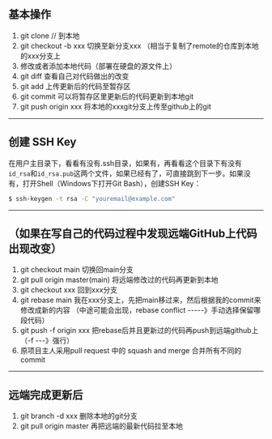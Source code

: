 ## 基本操作
1. git clone // 到本地
2. git checkout -b xxx 切换至新分支xxx
（相当于复制了remote的仓库到本地的xxx分支上
3. 修改或者添加本地代码（部署在硬盘的源文件上）
4. git diff 查看自己对代码做出的改变
5. git add 上传更新后的代码至暂存区
6. git commit 可以将暂存区里更新后的代码更新到本地git
7. git push origin xxx 将本地的xxxgit分支上传至github上的git
-----------------------------------------------------------
## 创建 SSH Key
在用户主目录下，看看有没有.ssh目录，如果有，再看看这个目录下有没有`id_rsa`和`id_rsa.pub`这两个文件，如果已经有了，可直接跳到下一步。如果没有，打开Shell（Windows下打开Git Bash），创建SSH Key：
```bash
$ ssh-keygen -t rsa -C "youremail@example.com"
```
-----------------------------------------------------------
## （如果在写自己的代码过程中发现远端GitHub上代码出现改变）
1. git checkout main 切换回main分支
2. git pull origin master(main) 将远端修改过的代码再更新到本地
3. git checkout xxx 回到xxx分支
4. git rebase main 我在xxx分支上，先把main移过来，然后根据我的commit来修改成新的内容
（中途可能会出现，rebase conflict -----》手动选择保留哪段代码）
5. git push -f origin xxx 把rebase后并且更新过的代码再push到远端github上
（-f ---》强行）
6. 原项目主人采用pull request 中的 squash and merge 合并所有不同的commit
----------------------------------------------------------------------------------------------
## 远端完成更新后
1. git branch -d xxx 删除本地的git分支
2. git pull origin master 再把远端的最新代码拉至本地
